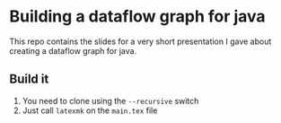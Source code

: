 # Building a dataflow graph for java

This repo contains the slides for a very short presentation I gave about creating a
dataflow graph for java.

## Build it
1. You need to clone using the `--recursive` switch
2. Just call `latexmk` on the `main.tex` file
